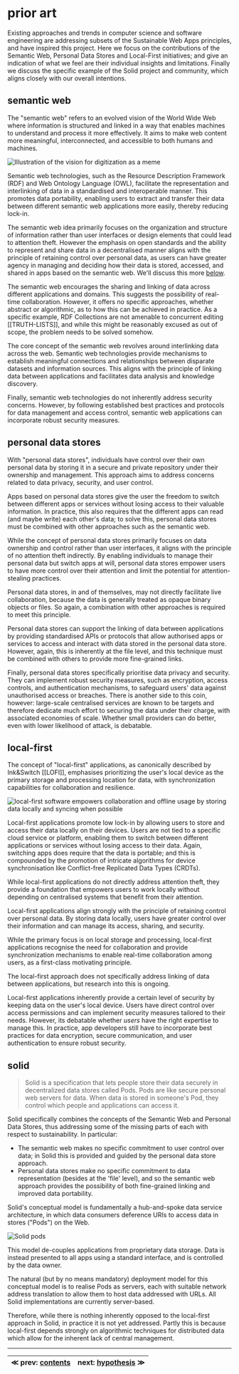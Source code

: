 # prior art

Existing approaches and trends in computer science and software engineering are addressing subsets of the Sustainable Web Apps principles, and have inspired this project. Here we focus on the contributions of the Semantic Web, Personal Data Stores and Local-First initiatives; and give an indication of what we feel are their individual insights and limitations. Finally we discuss the specific example of the Solid project and community, which aligns closely with our overall intentions.

## semantic web

The "semantic web" refers to an evolved vision of the World Wide Web where information is structured and linked in a way that enables machines to understand and process it more effectively. It aims to make web content more meaningful, interconnected, and accessible to both humans and machines.

![Illustration of the vision for digitization as a meme](https://www.w3.org/comm/assets/stock/shutterstock_728178127-500px.jpg)

Semantic web technologies, such as the Resource Description Framework (RDF) and Web Ontology Language (OWL), facilitate the representation and interlinking of data in a standardised and interoperable manner. This promotes data portability, enabling users to extract and transfer their data between different semantic web applications more easily, thereby reducing lock-in.

The semantic web idea primarily focuses on the organization and structure of information rather than user interfaces or design elements that could lead to attention theft. However the emphasis on open standards and the ability to represent and share data in a decentralised manner aligns with the principle of retaining control over personal data, as users can have greater agency in managing and deciding how their data is stored, accessed, and shared in apps based on the semantic web. We'll discuss this more [below](#solid).

The semantic web encourages the sharing and linking of data across different applications and domains. This suggests the possibility of real-time collaboration. However, it offers no specific approaches, whether abstract or algorithmic, as to how this can be achieved in practice. As a specific example, RDF Collections are not amenable to concurrent editing [[TRUTH-LISTS]], and while this might be reasonably excused as out of scope, the problem needs to be solved somehow.

The core concept of the semantic web revolves around interlinking data across the web. Semantic web technologies provide mechanisms to establish meaningful connections and relationships between disparate datasets and information sources. This aligns with the principle of linking data between applications and facilitates data analysis and knowledge discovery.

Finally, semantic web technologies do not inherently address security concerns. However, by following established best practices and protocols for data management and access control, semantic web applications can incorporate robust security measures.

## personal data stores

With "personal data stores", individuals have control over their own personal data by storing it in a secure and private repository under their ownership and management. This approach aims to address concerns related to data privacy, security, and user control.

Apps based on personal data stores give the user the freedom to switch between different apps or services without losing access to their valuable information. In practice, this also requires that the different apps can read (and maybe write) each other's data; to solve this, personal data stores must be combined with other approaches such as the semantic web.

While the concept of personal data stores primarily focuses on data ownership and control rather than user interfaces, it aligns with the principle of no attention theft indirectly. By enabling individuals to manage their personal data but switch apps at will, personal data stores empower users to have more control over their attention and limit the potential for attention-stealing practices.

Personal data stores, in and of themselves, may not directly facilitate live collaboration, because the data is generally treated as opaque binary objects or files. So again, a combination with other approaches is required to meet this principle.

Personal data stores can support the linking of data between applications by providing standardised APIs or protocols that allow authorised apps or services to access and interact with data stored in the personal data store. However, again, this is inherently at the file level, and this technique must be combined with others to provide more fine-grained links.

Finally, personal data stores specifically prioritise data privacy and security. They can implement robust security measures, such as encryption, access controls, and authentication mechanisms, to safeguard users' data against unauthorised access or breaches. There is another side to this coin, however: large-scale centralised services are known to be targets and therefore dedicate much effort to securing the data under their charge, with associated economies of scale. Whether small providers can do better, even with lower likelihood of attack, is debatable.

## local-first

The concept of "local-first" applications, as canonically described by Ink&Switch [[LOFI]], emphasises prioritizing the user's local device as the primary storage and processing location for data, with synchronization capabilities for collaboration and resilience.

![local-first software empowers collaboration and offline usage by storing data locally and syncing when possible](https://pbs.twimg.com/media/FLVeiv4XEBIH8uK?format=jpg&name=4096x4096)

Local-first applications promote low lock-in by allowing users to store and access their data locally on their devices. Users are not tied to a specific cloud service or platform, enabling them to switch between different applications or services without losing access to their data. Again, switching apps does require that the data is portable; and this is compounded by the promotion of intricate algorithms for device synchronisation like Conflict-free Replicated Data Types (CRDTs).

While local-first applications do not directly address attention theft, they provide a foundation that empowers users to work locally without depending on centralised systems that benefit from their attention.

Local-first applications align strongly with the principle of retaining control over personal data. By storing data locally, users have greater control over their information and can manage its access, sharing, and security.

While the primary focus is on local storage and processing, local-first applications recognise the need for collaboration and provide synchronization mechanisms to enable real-time collaboration among users, as a first-class motivating principle.

The local-first approach does not specifically address linking of data between applications, but research into this is ongoing.

Local-first applications inherently provide a certain level of security by keeping data on the user's local device. Users have direct control over access permissions and can implement security measures tailored to their needs. However, its debatable whether _users_ have the right expertise to manage this. In practice, app developers still have to incorporate best practices for data encryption, secure communication, and user authentication to ensure robust security.

## solid

> Solid is a specification that lets people store their data securely in decentralized data stores called Pods. Pods are like secure personal web servers for data. When data is stored in someone's Pod, they control which people and applications can access it.

Solid specifically combines the concepts of the Semantic Web and Personal Data Stores, thus addressing some of the missing parts of each with respect to sustainability. In particular:

- The semantic web makes no specific commitment to user control over data; in Solid this is provided and guided by the personal data store approach.
- Personal data stores make no specific commitment to data representation (besides at the 'file' level), and so the semantic web approach provides the possibility of both fine-grained linking and improved data portability.

Solid's conceptual model is fundamentally a hub-and-spoke data service architecture, in which data consumers deference URIs to access data in stores ("Pods") on the Web.

![Solid pods](https://solidproject.org/assets/img/solid-pod-tour.svg)

This model de-couples applications from proprietary data storage. Data is instead presented to all apps using a standard interface, and is controlled by the data owner.

The natural (but by no means mandatory) deployment model for this conceptual model is to realise Pods as servers, each with suitable network address translation to allow them to host data addressed with URLs. All Solid implementations are currently server-based.

Therefore, while there is nothing inherently opposed to the local-first approach in Solid, in practice it is not yet addressed. Partly this is because local-first depends strongly on algorithmic techniques for distributed data which allow for the inherent lack of central management.

---

| ≪ prev: [contents](index.md) | next: [hypothesis](hypothesis.md) ≫ |
|------------------------------|-------------------------------------|
